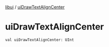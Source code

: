 [libui](README.md) / [uiDrawTextAlignCenter](ui-draw-text-align-center.md)

# uiDrawTextAlignCenter

`val uiDrawTextAlignCenter: UInt`